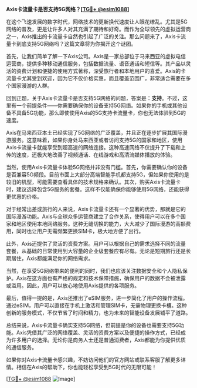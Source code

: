 **Axis卡流量卡是否支持5G网络？[[TG💪+ @esim1088](https://t.me/s/esim1088)]**

在这个飞速发展的数字时代，网络技术的更新换代速度让人眼花缭乱。尤其是5G网络的普及，更是让许多人对其充满了期待和好奇。而作为全球领先的虚拟运营商之一，Axis推出的卡流量卡自然也引起了广泛的关注。那么问题来了，Axis卡流量卡到底支持5G网络吗？这篇文章将为你揭开这个谜团。

首先，让我们简单了解一下Axis公司。Axis是一家总部位于马来西亚的虚拟电信运营商，提供多种移动通信服务，包括数据流量、语音通话和短信等。其产品以灵活的资费计划和便捷的使用方式著称，深受旅行者和本地用户的喜爱。Axis的卡流量卡尤其受到欢迎，因为它不仅价格实惠，而且覆盖范围广，非常适合需要在多个国家漫游的人群。

回到正题，关于Axis卡流量卡是否支持5G网络的问题，答案是：**支持**。不过，这里有一个前提条件——你需要确保你的设备支持5G网络。如果你的手机或其他设备不具备5G功能，那么即使使用Axis的5G支持卡流量卡，你也无法体验到5G的速度。

Axis在马来西亚本土已经实现了5G网络的广泛覆盖，并且正在逐步扩展其国际漫游服务。这意味着，如果你身处马来西亚或者访问支持5G的国家和地区，使用Axis卡流量卡就能享受到超高速的网络连接。这种高速网络不仅提升了下载和上传的速度，还极大地改善了视频通话、在线游戏和高清流媒体播放的体验。

当然，使用Axis卡流量卡体验5G网络并非没有门槛。首先，你需要确认你的设备是否兼容5G频段。目前市面上大部分高端智能手机都支持5G，但如果你使用的是较旧的机型，可能需要查看具体的技术规格来确认。其次，购买Axis卡流量卡时，建议选择包含5G服务的套餐。这样不仅能确保你能够使用5G网络，还能获得更优惠的价格。

对于经常出差或旅行的人来说，Axis卡流量卡还有一个显著的优势，那就是它的国际漫游功能。Axis与全球众多运营商建立了合作关系，使得用户可以在多个国家和地区使用本地网络服务。这种无缝切换的能力，大大减少了国际漫游的高额费用，同时也让用户无需频繁更换SIM卡，极大地方便了出行。

此外，Axis还提供了灵活的资费方案。用户可以根据自己的需求选择不同的流量套餐，从基础的日常使用到大容量的企业级套餐应有尽有。无论是短期旅行还是长期居住，Axis都能满足你的网络需求。

当然，在享受5G网络带来的便利的同时，我们也应该关注数据安全和个人隐私保护。Axis在这方面也有严格的规定和技术保障措施，确保用户的数据不会被泄露或滥用。因此，用户可以放心地使用Axis提供的各项服务。

最后，值得一提的是，Axis还推出了eSIM服务，进一步简化了用户的操作流程。通过eSIM，用户可以直接在手机上激活和管理SIM卡，无需物理更换卡槽。这种创新的服务模式，不仅节省了时间和精力，也为未来的智能设备发展铺平了道路。

总结来说，Axis卡流量卡确实支持5G网络，但前提是你的设备也需要支持5G功能。Axis凭借其广泛的网络覆盖、灵活的资费方案以及便捷的操作方式，已经成为许多用户的选择。无论你是商务人士还是普通消费者，Axis都能为你提供优质的通信服务。

如果你对Axis卡流量卡感兴趣，不妨访问他们的官方网站或联系客服了解更多详情。相信在Axis的帮助下，你也能轻松享受到5G时代的无限可能！

[[TG💪+ @esim1088](https://t.me/s/esim1088) ![Image](https://i.postimg.cc/4NQfJmqS/Snipaste-2025-05-13-00-14-12.png)]